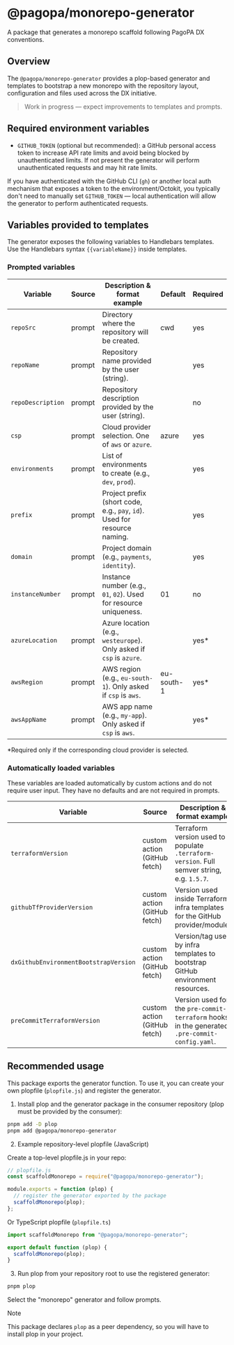 # @pagopa/monorepo-generator

A package that generates a monorepo scaffold following PagoPA DX conventions.

## Overview

The `@pagopa/monorepo-generator` provides a plop-based generator and templates to bootstrap a new monorepo with the repository layout, configuration and files used across the DX initiative.

> Work in progress — expect improvements to templates and prompts.

## Required environment variables

- `GITHUB_TOKEN` (optional but recommended): a GitHub personal access token to increase API rate limits and avoid being blocked by unauthenticated limits. If not present the generator will perform unauthenticated requests and may hit rate limits.

If you have authenticated with the GitHub CLI (`gh`) or another local auth mechanism that exposes a token to the environment/Octokit, you typically don't need to manually set `GITHUB_TOKEN` — local authentication will allow the generator to perform authenticated requests.

## Variables provided to templates

The generator exposes the following variables to Handlebars templates. Use the Handlebars syntax `{{variableName}}` inside templates.

### Prompted variables

| Variable          | Source | Description & format example                                              | Default      | Required |
| ----------------- | ------ | ------------------------------------------------------------------------- | ------------ | -------- |
| `repoSrc`         | prompt | Directory where the repository will be created.                           | cwd          | yes      |
| `repoName`        | prompt | Repository name provided by the user (string).                            |              | yes      |
| `repoDescription` | prompt | Repository description provided by the user (string).                     |              | no       |
| `csp`             | prompt | Cloud provider selection. One of `aws` or `azure`.                        | azure        | yes      |
| `environments`    | prompt | List of environments to create (e.g., `dev`, `prod`).                     |              | yes      |
| `prefix`          | prompt | Project prefix (short code, e.g., `pay`, `id`). Used for resource naming. |              | yes      |
| `domain`          | prompt | Project domain (e.g., `payments`, `identity`).                            |              | yes      |
| `instanceNumber`  | prompt | Instance number (e.g., `01`, `02`). Used for resource uniqueness.         | 01           | no       |
| `azureLocation`   | prompt | Azure location (e.g., `westeurope`). Only asked if `csp` is `azure`.      |              | yes*     |
| `awsRegion`       | prompt | AWS region (e.g., `eu-south-1`). Only asked if `csp` is `aws`.            | eu-south-1   | yes*     |
| `awsAppName`      | prompt | AWS app name (e.g., `my-app`). Only asked if `csp` is `aws`.              |              | yes*     |

*Required only if the corresponding cloud provider is selected.

### Automatically loaded variables

These variables are loaded automatically by custom actions and do not require user input. They have no defaults and are not required in prompts.

| Variable                              | Source                       | Description & format example                                                                  |
| ------------------------------------- | ---------------------------- | --------------------------------------------------------------------------------------------- |
| `terraformVersion`                    | custom action (GitHub fetch) | Terraform version used to populate `.terraform-version`. Full semver string, e.g. `1.5.7`.    |
| `githubTfProviderVersion`             | custom action (GitHub fetch) | Version used inside Terraform infra templates for the GitHub provider/module.                 |
| `dxGithubEnvironmentBootstrapVersion` | custom action (GitHub fetch) | Version/tag used by infra templates to bootstrap GitHub environment resources.                |
| `preCommitTerraformVersion`           | custom action (GitHub fetch) | Version used for the `pre-commit-terraform` hooks in the generated `.pre-commit-config.yaml`. |

## Recommended usage

This package exports the generator function. To use it, you can create your own plopfile (`plopfile.js`) and register the generator.

1. Install plop and the generator package in the consumer repository (plop must be provided by the consumer):

```sh
pnpm add -D plop
pnpm add @pagopa/monorepo-generator
```

2. Example repository-level plopfile (JavaScript)

Create a top-level plopfile.js in your repo:

```js
// plopfile.js
const scaffoldMonorepo = require("@pagopa/monorepo-generator");

module.exports = function (plop) {
  // register the generator exported by the package
  scaffoldMonorepo(plop);
};
```

Or TypeScript plopfile (`plopfile.ts`)

```ts
import scaffoldMonorepo from "@pagopa/monorepo-generator";

export default function (plop) {
  scaffoldMonorepo(plop);
}
```

3. Run plop from your repository root to use the registered generator:

```sh
pnpm plop
```

Select the "monorepo" generator and follow prompts.

> [!NOTE]
> This package declares `plop` as a peer dependency, so you will have to install plop in your project.
